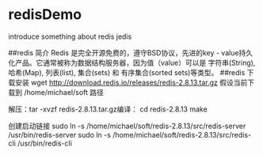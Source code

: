 redisDemo
=========

introduce something about redis jedis

##redis 简介
Redis 是完全开源免费的，遵守BSD协议，先进的key - value持久化产品。它通常被称为数据结构服务器，因为值（value）可以是 字符串(String), 哈希(Map), 列表(list), 集合(sets) 和 有序集合(sorted sets)等类型。 
##redis 下载安装
wget  http://download.redis.io/releases/redis-2.8.13.tar.gz
假设当前下载到  /home/michael/soft 路径

解压：tar -xvzf redis-2.8.13.tar.gz编译：  cd redis-2.8.13
  make

创建启动链接
sudo ln -s /home/michael/soft/redis-2.8.13/src/redis-server /usr/bin/redis-server
sudo ln -s /home/michael/soft/redis-2.8.13/src/redis-cli /usr/bin/redis-cli

